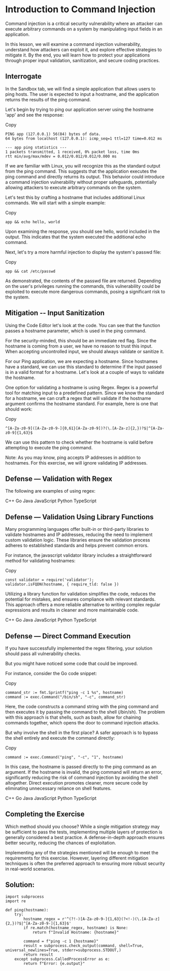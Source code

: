 # Introduction to Command Injection
Command injection is a critical security vulnerability where an attacker can execute arbitrary commands on a system by manipulating input fields in an application.

In this lesson, we will examine a command injection vulnerability, understand how attackers can exploit it, and explore effective strategies to mitigate it. By the end, you will learn how to protect your applications through proper input validation, sanitization, and secure coding practices.

## Interrogate
In the Sandbox tab, we will find a simple application that allows users to ping hosts. The user is expected to input a hostname, and the application returns the results of the ping command.

Let's begin by trying to ping our application server using the hostname 'app' and see the response:

Copy 
```
PING app (127.0.0.1) 56(84) bytes of data.
64 bytes from localhost (127.0.0.1): icmp_seq=1 ttl=127 time=0.012 ms

--- app ping statistics ---
1 packets transmitted, 1 received, 0% packet loss, time 0ms
rtt min/avg/max/mdev = 0.012/0.012/0.012/0.000 ms
```
If we are familiar with Linux, you will recognize this as the standard output from the ping command. This suggests that the application executes the ping command and directly returns its output. This behavior could introduce a command injection vulnerability without proper safeguards, potentially allowing attackers to execute arbitrary commands on the system.

Let's test this by crafting a hostname that includes additional Linux commands. We will start with a simple example:

Copy 
```
app && echo hello, world
```
Upon examining the response, you should see hello, world included in the output. This indicates that the system executed the additional echo command.

Next, let's try a more harmful injection to display the system's passwd file:

Copy 
```
app && cat /etc/passwd
```
As demonstrated, the contents of the passwd file are returned. Depending on the user's privileges running the commands, this vulnerability could be exploited to execute more dangerous commands, posing a significant risk to the system.

## Mitigation -- Input Sanitization
Using the Code Editor let's look at the code. You can see that the function passes a hostname parameter, which is used in the ping command.

For the security-minded, this should be an immediate red flag. Since the hostname is coming from a user, we have no reason to trust this input. When accepting uncontrolled input, we should always validate or sanitize it.

For our Ping application, we are expecting a hostname. Since hostnames have a standard, we can use this standard to determine if the input passed is in a valid format for a hostname. Let's look at a couple of ways to validate the hostname.

One option for validating a hostname is using Regex. Regex is a powerful tool for matching input to a predefined pattern. Since we know the standard for a hostname, we can craft a regex that will validate if the hostname argument confirms the hostname standard. For example, here is one that should work:

Copy 
```
^[A-Za-z0-9]([A-Za-z0-9-]{0,61}[A-Za-z0-9])?(\.[A-Za-z]{2,})?$|^[A-Za-z0-9]{1,63}$
```
We can use this pattern to check whether the hostname is valid before attempting to execute the ping command.

Note: As you may know, ping accepts IP addresses in addition to hostnames. For this exercise, we will ignore validating IP addresses.

## Defense — Validation with Regex
The following are examples of using regex:

C++
Go
Java
JavaScript
Python
TypeScript

## Defense — Validation Using Library Functions
Many programming languages offer built-in or third-party libraries to validate hostnames and IP addresses, reducing the need to implement custom validation logic. These libraries ensure the validation process adheres to established standards and helps prevent common errors.

For instance, the javascript validator library includes a straightforward method for validating hostnames:

Copy 
```
const validator = require('validator');
validator.isFQDN(hostname, { require_tld: false })
```
Utilizing a library function for validation simplifies the code, reduces the potential for mistakes, and ensures compliance with relevant standards. This approach offers a more reliable alternative to writing complex regular expressions and results in cleaner and more maintainable code.

C++
Go
Java
JavaScript
Python
TypeScript

## Defense — Direct Command Execution
If you have successfully implemented the regex filtering, your solution should pass all vulnerability checks.

But you might have noticed some code that could be improved.

For instance, consider the Go code snippet:

Copy 
```
command_str := fmt.Sprintf("ping -c 1 %s", hostname)
command := exec.Command("/bin/sh", "-c", command_str)
```
Here, the code constructs a command string with the ping command and then executes it by passing the command to the shell (/bin/sh). The problem with this approach is that shells, such as bash, allow for chaining commands together, which opens the door to command injection attacks.

But why involve the shell in the first place? A safer approach is to bypass the shell entirely and execute the command directly:

Copy 
```
command := exec.Command("ping", "-c", "1", hostname)
```
In this case, the hostname is passed directly to the ping command as an argument. If the hostname is invalid, the ping command will return an error, significantly reducing the risk of command injection by avoiding the shell altogether. Direct execution promotes cleaner, more secure code by eliminating unnecessary reliance on shell features.

C++
Go
Java
JavaScript
Python
TypeScript

## Completing the Exercise
Which method should you choose? While a single mitigation strategy may be sufficient to pass the tests, implementing multiple layers of protection is generally considered a best practice. A defense-in-depth approach ensures better security, reducing the chances of exploitation.

Implementing any of the strategies mentioned will be enough to meet the requirements for this exercise. However, layering different mitigation techniques is often the preferred approach to ensuring more robust security in real-world scenarios.

## Solution:
```
import subprocess
import re

def ping(hostname):
    try:
        hostname_regex = r'^(?!-)[A-Za-z0-9-]{1,63}(?<!-)(\.[A-Za-z]{2,})?$|^[A-Za-z0-9-]{1,63}$'
        if re.match(hostname_regex, hostname) is None:
            return f"Invalid Hostname: {hostname}"

        command = f"ping -c 1 {hostname}"
        result = subprocess.check_output(command, shell=True, universal_newlines=True, stderr=subprocess.STDOUT,)
        return result
    except subprocess.CalledProcessError as e:
        return f"Error: {e.output}"
```
